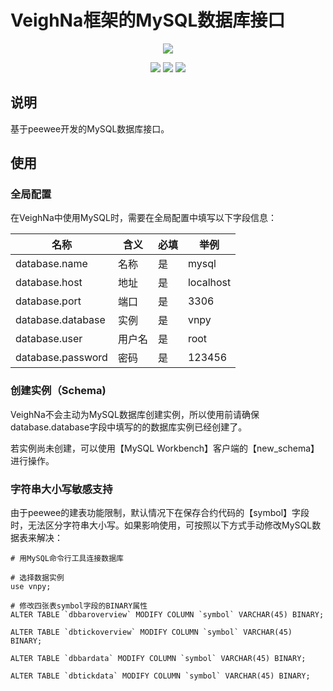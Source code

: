 # VeighNa框架的MySQL数据库接口

<p align="center">
  <img src ="https://vnpy.oss-cn-shanghai.aliyuncs.com/vnpy-logo.png"/>
</p>

<p align="center">
    <img src ="https://img.shields.io/badge/version-1.0.2-blueviolet.svg"/>
    <img src ="https://img.shields.io/badge/platform-windows|linux|macos-yellow.svg"/>
    <img src ="https://img.shields.io/badge/python-3.7|3.8|3.9|3.10-blue.svg" />
</p>

## 说明

基于peewee开发的MySQL数据库接口。

## 使用

### 全局配置

在VeighNa中使用MySQL时，需要在全局配置中填写以下字段信息：

|名称|含义|必填|举例|
|---------|----|---|---|
|database.name|名称|是|mysql|
|database.host|地址|是|localhost|
|database.port|端口|是|3306|
|database.database|实例|是|vnpy|
|database.user|用户名|是|root|
|database.password|密码|是|123456|

### 创建实例（Schema)

VeighNa不会主动为MySQL数据库创建实例，所以使用前请确保database.database字段中填写的的数据库实例已经创建了。

若实例尚未创建，可以使用【MySQL Workbench】客户端的【new_schema】进行操作。


### 字符串大小写敏感支持

由于peewee的建表功能限制，默认情况下在保存合约代码的【symbol】字段时，无法区分字符串大小写。如果影响使用，可按照以下方式手动修改MySQL数据表来解决：

```
# 用MySQL命令行工具连接数据库

# 选择数据实例
use vnpy;

# 修改四张表symbol字段的BINARY属性
ALTER TABLE `dbbaroverview` MODIFY COLUMN `symbol` VARCHAR(45) BINARY;

ALTER TABLE `dbtickoverview` MODIFY COLUMN `symbol` VARCHAR(45) BINARY;

ALTER TABLE `dbbardata` MODIFY COLUMN `symbol` VARCHAR(45) BINARY;

ALTER TABLE `dbtickdata` MODIFY COLUMN `symbol` VARCHAR(45) BINARY;
```
